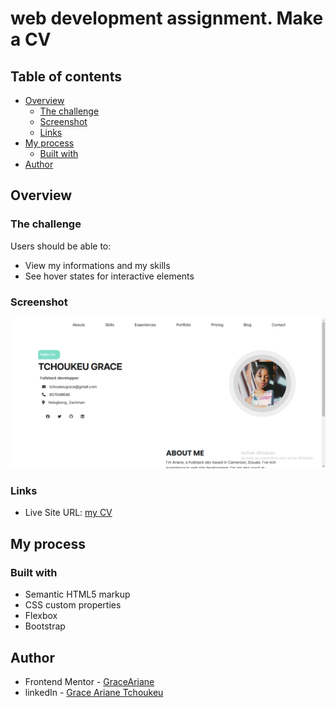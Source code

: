 # web development assignment. Make a CV

## Table of contents

- [Overview](#overview)
  - [The challenge](#the-challenge)
  - [Screenshot](#screenshot)
  - [Links](#links)
- [My process](#my-process)
  - [Built with](#built-with)
- [Author](#author)


## Overview

### The challenge

Users should be able to:

- View my informations and my skills
- See hover states for interactive elements

### Screenshot

![](images/design.png)



### Links

- Live Site URL: [my CV]()

## My process

### Built with

- Semantic HTML5 markup
- CSS custom properties
- Flexbox
- Bootstrap



## Author

- Frontend Mentor - [GraceAriane](https://www.frontendmentor.io/profile/GraceAriane)
- linkedIn - [Grace Ariane Tchoukeu](https://www.linkedin.com/in/grace-ariane-tchoukeu)